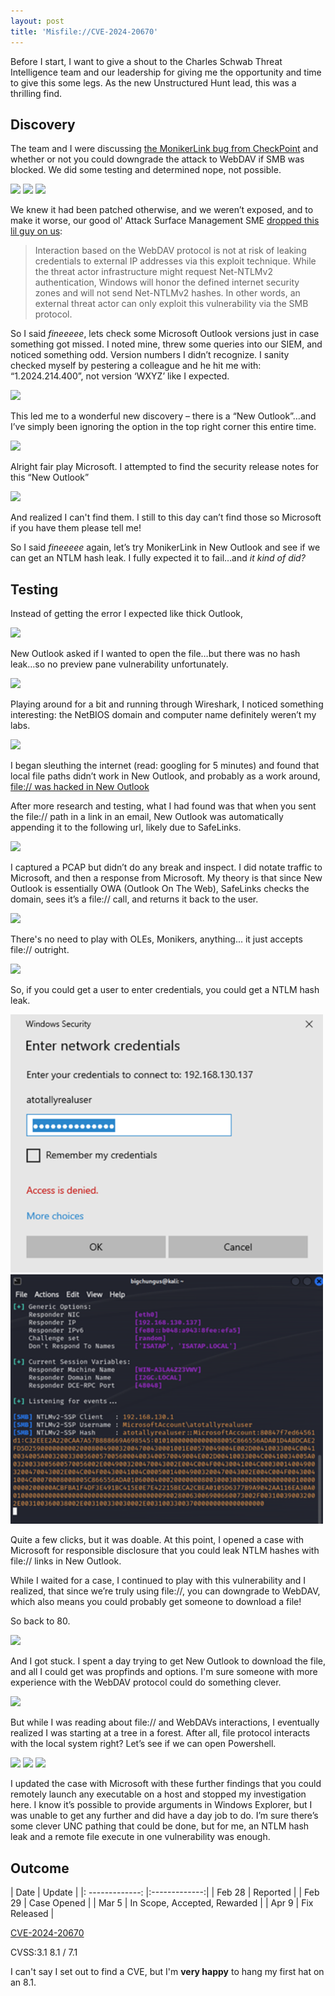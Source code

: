 ```yaml
---
layout: post
title: 'Misfile://CVE-2024-20670'
---
```

Before I start, I want to give a shout to the Charles Schwab Threat Intelligence team and our leadership for giving me the opportunity and time to give this some legs. As the new Unstructured Hunt lead, this was a thrilling find. 

## Discovery

The team and I were discussing [the MonikerLink bug from CheckPoint](https://research.checkpoint.com/2024/the-risks-of-the-monikerlink-bug-in-microsoft-outlook-and-the-big-picture/) and whether or not you could downgrade the attack to WebDAV if SMB was blocked. We did some testing and determined nope, not possible.

![]({{site.baseurl}}/images/monikerfail.png)
![]({{site.baseurl}}/images/monikerfail_outcome.png)
![]({{site.baseurl}}/images/monikernohash.png)

We knew it had been patched otherwise, and we weren’t exposed, and to make it worse, our good ol' Attack Surface Management SME [dropped this lil guy on us](https://www.microsoft.com/en-us/security/blog/2023/03/24/guidance-for-investigating-attacks-using-cve-2023-23397/):

> Interaction based on the WebDAV protocol is not at risk of leaking credentials to external IP addresses via this exploit technique. While the threat actor infrastructure might request Net-NTLMv2 authentication, Windows will honor the defined internet security zones and will not send Net-NTLMv2 hashes. In other words, an external threat actor can only exploit this vulnerability via the SMB protocol.

So I said _fineeeee_, lets check some Microsoft Outlook versions just in case something got missed. I noted mine, threw some queries into our SIEM, and noticed something odd. Version numbers I didn’t recognize. I sanity checked myself by pestering a colleague and he hit me with: “1.2024.214.400”, not version ‘WXYZ’ like I expected.

![]({{site.baseurl}}/images/huhcat.gif)
  
This led me to a wonderful new discovery – there is a “New Outlook”…and I’ve simply been ignoring the option in the top right corner this entire time.

![]({{site.baseurl}}/images/travolta.png)

Alright fair play Microsoft. I attempted to find the security release notes for this “New Outlook”

![]({{site.baseurl}}/images/feb.png)

And realized I can't find them. I still to this day can’t find those so Microsoft if you have them please tell me!

So I said _fineeeee_ again, let’s try MonikerLink in New Outlook and see if we can get an NTLM hash leak. I fully expected it to fail…and _it kind of did?_

## Testing

Instead of getting the error I expected like thick Outlook,

![]({{site.baseurl}}/images/error_okay.png)

New Outlook asked if I wanted to open the file…but there was no hash leak…so no preview pane vulnerability unfortunately.

![]({{site.baseurl}}/images/continue.png)

Playing around for a bit and running through Wireshark, I noticed something interesting: the NetBIOS domain and computer name definitely weren’t my labs.

![]({{site.baseurl}}/images/notmypc.png)

I began sleuthing the internet (read: googling for 5 minutes) and found that local file paths didn’t work in New Outlook, and probably as a work around, [file:// was hacked in New Outlook](https://answers.microsoft.com/en-us/outlook_com/forum/all/new-outlook-365-hyperlinking-a-local-file/f46f71ba-a1cb-4c3d-ab84-be9f88984c64)

After more research and testing, what I had found was that when you sent the file:// path in a link in an email, New Outlook was automatically appending it to the following url, likely due to SafeLinks.

![]({{site.baseurl}}/images/outlooklink.png)

I captured a PCAP but didn’t do any break and inspect. I did notate traffic to Microsoft, and then a response from Microsoft. My theory is that since New Outlook is essentially OWA (Outlook On The Web), SafeLinks checks the domain, sees it’s a file:// call, and returns it back to the user.

![]({{site.baseurl}}/images/email_one.png)

There's no need to play with OLEs, Monikers, anything... it just accepts file:// outright.

![]({{site.baseurl}}/images/unsafe.png)

So, if you could get a user to enter credentials, you could get a NTLM hash leak.

<p float="center">
<img src="/images/dummycreds.png" width="500" style="float: center;"/>
<img src="/images/realhumanbean.png" width="500" style="float: center;"/>
</p>

Quite a few clicks, but it was doable. At this point, I opened a case with Microsoft for responsible disclosure that you could leak NTLM hashes with file:// links in New Outlook.

While I waited for a case, I continued to play with this vulnerability and I realized, that since we’re truly using file://, you can downgrade to WebDAV, which also means you could probably get someone to download a file!

So back to 80. 

![]({{site.baseurl}}/images/80works.png)

And I got stuck. I spent a day trying to get New Outlook to download the file, and all I could get was propfinds and options. I'm sure someone with more experience with the WebDAV protocol could do something clever.

![]({{site.baseurl}}/images/wireshark.png)

But while I was reading about file:// and WebDAVs interactions, I eventually realized I was starting at a tree in a forest. After all, file protocol interacts with the local system right? Let’s see if we can open Powershell.

![]({{site.baseurl}}/images/powershellemail.png)
![]({{site.baseurl}}/images/runpowershell.png)
![]({{site.baseurl}}/images/gotem.png)

I updated the case with Microsoft with these further findings that you could remotely launch any executable on a host and stopped my investigation here. I know it’s possible to provide arguments in Windows Explorer, but I was unable to get any further and did have a day job to do. I’m sure there’s some clever UNC pathing that could be done, but for me, an NTLM hash leak and a remote file execute in one vulnerability was enough.

## Outcome

| Date          | Update        |
|: -------------: |:-------------:|
| Feb 28        | Reported      |
| Feb 29        | Case Opened   |
| Mar 5         | In Scope, Accepted, Rewarded     |
| Apr 9         | Fix Released  |

[CVE-2024-20670](https://msrc.microsoft.com/update-guide/en-US/vulnerability/CVE-2024-20670)

CVSS:3.1 8.1 / 7.1 

I can't say I set out to find a CVE, but I'm **very happy** to hang my first hat on an 8.1.

